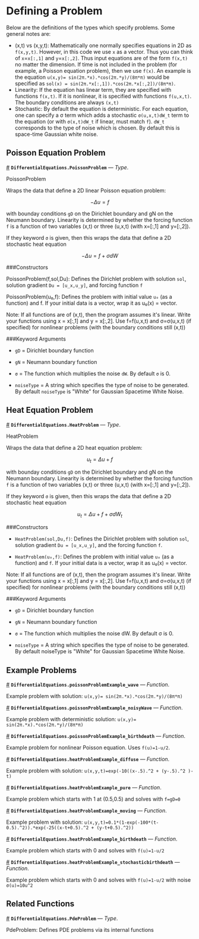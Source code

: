 
<a id='Defining-a-Problem-1'></a>

# Defining a Problem


Below are the definitions of the types which specify problems. Some general notes are:


  * (x,t) vs (x,y,t): Mathematically one normally specifies equations in 2D as `f(x,y,t)`. However, in this code we use `x` as a vector. Thus you can think of `x`=`x[:,1]` and `y`=`x[:,2]`. Thus input equations are of the form `f(x,t)` no matter the dimension. If time is not included in the problem (for example, a Poisson equation problem), then we use `f(x)`. An example is the equation `u(x,y)= sin(2π.*x).*cos(2π.*y)/(8π*π)` would be specified as `sol(x) = sin(2π.*x[:,1]).*cos(2π.*x[:,2])/(8π*π)`.
  * Linearity: If the equation has linear term, they are specified with functions `f(x,t)`. If it is nonlinear, it is specified with functions `f(u,x,t)`. The boundary conditions are always `(x,t)`
  * Stochastic: By default the equation is deterministic. For each equation, one can specify a σ term which adds a stochastic `σ(u,x,t)dW_t` term to the equation (or with `σ(x,t)dW_t` if linear, must match `f`). `dW_t` corresponds to the type of noise which is chosen. By default this is space-time Gaussian white noise.


<a id='Poisson-Equation-Problem-1'></a>

## Poisson Equation Problem

<a id='DifferentialEquations.PoissonProblem' href='#DifferentialEquations.PoissonProblem'>#</a>
**`DifferentialEquations.PoissonProblem`** &mdash; *Type*.



PoissonProblem

Wraps the data that define a 2D linear Poisson equation problem:

```math
-Δu = f
```

with bounday conditions `gD` on the Dirichlet boundary and gN on the Neumann boundary. Linearity is determined by whether the forcing function `f` is a function of two variables (x,t) or three (u,x,t) (with x=[:,1] and y=[:,2]).

If they keyword `σ` is given, then this wraps the data that define a 2D stochastic heat equation

```math
-Δu = f + σdW
```

###Constructors

PoissonProblem(f,sol,Du): Defines the Dirichlet problem with solution `sol`, solution gradient `Du = [u_x,u_y]`, and forcing function `f`

PoissonProblem(u₀,f): Defines the problem with initial value `u₀` (as a function) and f. If your initial data is a vector, wrap it as u₀(x) = vector.

Note: If all functions are of (x,t), then the program assumes it's linear. Write your functions using x = x[:,1] and y = x[:,2].  Use f=f(u,x,t) and σ=σ(u,x,t) (if specified) for nonlinear problems (with the boundary conditions still (x,t))

###Keyword Arguments

  * `gD` = Dirichlet boundary function

  * `gN` = Neumann boundary function

  * `σ` = The function which multiplies the noise `dW`. By default `σ` is 0.

  * `noiseType` = A string which specifies the type of noise to be generated. By default `noiseType` is "White" for Gaussian Spacetime White Noise.


<a id='Heat-Equation-Problem-1'></a>

## Heat Equation Problem

<a id='DifferentialEquations.HeatProblem' href='#DifferentialEquations.HeatProblem'>#</a>
**`DifferentialEquations.HeatProblem`** &mdash; *Type*.



HeatProblem

Wraps the data that define a 2D heat equation problem:

```math
u_t = Δu + f
```

with bounday conditions `gD` on the Dirichlet boundary and gN on the Neumann boundary. Linearity is determined by whether the forcing function `f` is a function of two variables (x,t) or three (u,x,t) (with x=[:,1] and y=[:,2]).

If they keyword `σ` is given, then this wraps the data that define a 2D stochastic heat equation

```math
u_t = Δu + f + σdW_t
```

###Constructors

  * `HeatProblem(sol,Du,f)`: Defines the Dirichlet problem with solution `sol`, solution gradient `Du = [u_x,u_y]`, and the forcing function `f`.

  * `HeatProblem(u₀,f)`: Defines the problem with initial value `u₀` (as a function) and `f`. If your initial data is a vector, wrap it as u₀(x) = vector.

Note: If all functions are of (x,t), then the program assumes it's linear. Write your functions using x = x[:,1] and y = x[:,2].  Use f=f(u,x,t) and σ=σ(u,x,t) (if specified) for nonlinear problems (with the boundary conditions still (x,t))

###Keyword Arguments

  * `gD` = Dirichlet boundary function

  * `gN` = Neumann boundary function

  * `σ` = The function which multiplies the noise dW. By default σ is 0.

  * `noiseType` = A string which specifies the type of noise to be generated. By default noiseType is "White" for Gaussian Spacetime White Noise.


<a id='Example-Problems-1'></a>

## Example Problems

<a id='DifferentialEquations.poissonProblemExample_wave' href='#DifferentialEquations.poissonProblemExample_wave'>#</a>
**`DifferentialEquations.poissonProblemExample_wave`** &mdash; *Function*.



Example problem with solution: `u(x,y)= sin(2π.*x).*cos(2π.*y)/(8π*π)`

<a id='DifferentialEquations.poissonProblemExample_noisyWave' href='#DifferentialEquations.poissonProblemExample_noisyWave'>#</a>
**`DifferentialEquations.poissonProblemExample_noisyWave`** &mdash; *Function*.



Example problem with deterministic solution: `u(x,y)= sin(2π.*x).*cos(2π.*y)/(8π*π)`

<a id='DifferentialEquations.poissonProblemExample_birthdeath' href='#DifferentialEquations.poissonProblemExample_birthdeath'>#</a>
**`DifferentialEquations.poissonProblemExample_birthdeath`** &mdash; *Function*.



Example problem for nonlinear Poisson equation. Uses `f(u)=1-u/2`.

<a id='DifferentialEquations.heatProblemExample_diffuse' href='#DifferentialEquations.heatProblemExample_diffuse'>#</a>
**`DifferentialEquations.heatProblemExample_diffuse`** &mdash; *Function*.



Example problem with solution: `u(x,y,t)=exp(-10((x-.5).^2 + (y-.5).^2 )-t)`

<a id='DifferentialEquations.heatProblemExample_pure' href='#DifferentialEquations.heatProblemExample_pure'>#</a>
**`DifferentialEquations.heatProblemExample_pure`** &mdash; *Function*.



Example problem which starts with 1 at (0.5,0.5) and solves with `f=gD=0`

<a id='DifferentialEquations.heatProblemExample_moving' href='#DifferentialEquations.heatProblemExample_moving'>#</a>
**`DifferentialEquations.heatProblemExample_moving`** &mdash; *Function*.



Example problem with solution: `u(x,y,t)=0.1*(1-exp(-100*(t-0.5).^2)).*exp(-25((x-t+0.5).^2 + (y-t+0.5).^2))`

<a id='DifferentialEquations.heatProblemExample_birthdeath' href='#DifferentialEquations.heatProblemExample_birthdeath'>#</a>
**`DifferentialEquations.heatProblemExample_birthdeath`** &mdash; *Function*.



Example problem which starts with 0 and solves with `f(u)=1-u/2`

<a id='DifferentialEquations.heatProblemExample_stochasticbirthdeath' href='#DifferentialEquations.heatProblemExample_stochasticbirthdeath'>#</a>
**`DifferentialEquations.heatProblemExample_stochasticbirthdeath`** &mdash; *Function*.



Example problem which starts with 0 and solves with `f(u)=1-u/2` with noise `σ(u)=10u^2`


<a id='Related-Functions-1'></a>

## Related Functions

<a id='DifferentialEquations.PdeProblem' href='#DifferentialEquations.PdeProblem'>#</a>
**`DifferentialEquations.PdeProblem`** &mdash; *Type*.



PdeProblem: Defines PDE problems via its internal functions

